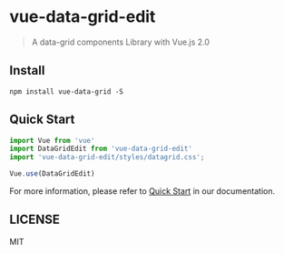 # vue-data-grid-edit

> A data-grid components Library with Vue.js 2.0



## Install
```shell
npm install vue-data-grid -S
```

## Quick Start
``` javascript
import Vue from 'vue'
import DataGridEdit from 'vue-data-grid-edit'
import 'vue-data-grid-edit/styles/datagrid.css';

Vue.use(DataGridEdit)


```
For more information, please refer to [Quick Start](https://github.com/) in our documentation.

## LICENSE
MIT
